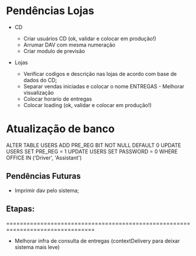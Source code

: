 ﻿# Pendências Lojas
- CD
  * Criar usuários CD (ok, validar e colocar em produção!)
  * Arrumar DAV com mesma numeração
  * Criar modulo de previsão

- Lojas
  * Verificar codigos e descrição nas lojas de acordo com base de dados do CD;
  * Separar vendas iniciadas e colocar o nome ENTREGAS - Melhorar visualização
  * Colocar horario de entregas
  * Colocar loading (ok, validar e colocar em produção!)

# Atualização de banco
ALTER TABLE USERS ADD PRE_REG BIT NOT NULL DEFAULT 0
UPDATE USERS SET PRE_REG = 1
UPDATE USERS SET PASSWORD = 0 WHERE OFFICE IN ('Driver', 'Assistant')

## Pendências Futuras
* Imprimir dav pelo sistema;

## Etapas:
================================================================================

- Melhorar infra de consulta de entregas (contextDelivery para deixar sistema mais leve)
